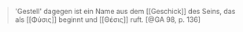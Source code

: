 > 'Gestell' dagegen ist ein Name aus dem [[Geschick]] des Seins, das als [[Φύσις]] beginnt und [[Θέσις]] ruft. [@GA 98, p. 136]
